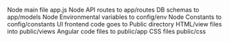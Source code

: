 Node main file app.js
Node API routes to app/routes
DB schemas to app/models
Node Environmental variables to config/env
Node Constants to config/constants
UI frontend code goes to Public directory
HTML/view files into public/views
Angular code files to public/app
CSS files public/css
